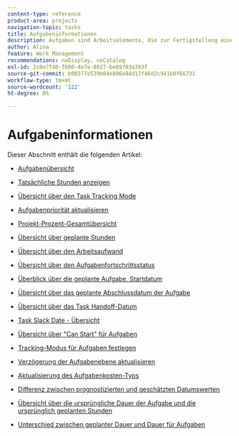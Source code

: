 ```yaml
---
content-type: reference
product-area: projects
navigation-topic: tasks
title: Aufgabeninformationen
description: Aufgaben sind Arbeitselemente, die zur Fertigstellung eines Projekts in Adobe Workfront beitragen. Informationen zu Aufgabeninformationen finden Sie in den folgenden Artikeln.
author: Alina
feature: Work Management
recommendations: noDisplay, noCatalog
exl-id: 2c0e7f40-f680-4e7e-8827-be69703a393f
source-git-commit: b08377e539b04e896e84d17f46d2c941b0f66731
workflow-type: tm+mt
source-wordcount: '122'
ht-degree: 0%

---
```


# Aufgabeninformationen

Dieser Abschnitt enthält die folgenden Artikel:

* [Aufgabenübersicht](../../../manage-work/tasks/task-information/tasks-overview.md)
* [Tatsächliche Stunden anzeigen](../../../manage-work/tasks/task-information/actual-hours.md)
* [Übersicht über den Task Tracking Mode](../../../manage-work/tasks/task-information/task-tracking-mode.md)
* [Aufgabenpriorität aktualisieren](../../../manage-work/tasks/task-information/task-priority.md)
* [Projekt-Prozent-Gesamtübersicht](../../../manage-work/tasks/task-information/project-percent-complete.md)
* [Übersicht über geplante Stunden](../../../manage-work/tasks/task-information/planned-hours.md)
* [Übersicht über den Arbeitsaufwand](../../../manage-work/tasks/task-information/work-effort.md)
* [Übersicht über den Aufgabenfortschrittsstatus](../../../manage-work/tasks/task-information/task-progress-status.md)
* [Überblick über die geplante Aufgabe, Startdatum](../../../manage-work/tasks/task-information/task-planned-start-date.md)
* [Übersicht über das geplante Abschlussdatum der Aufgabe](../../../manage-work/tasks/task-information/task-planned-completion-date.md)
* [Übersicht über das Task Handoff-Datum](../../../manage-work/tasks/task-information/handoff-task-date.md)
* [Task Slack Date - Übersicht](../../../manage-work/tasks/task-information/task-slack-date.md)
* [ Übersicht über &quot;Can Start&quot; für Aufgaben](../../../manage-work/tasks/task-information/can-start-task-overview.md)
* [Tracking-Modus für Aufgaben festlegen](../../../manage-work/tasks/task-information/set-tracking-mode-for-tasks.md)
* [Verzögerung der Aufgabenebene aktualisieren](../../../manage-work/tasks/task-information/task-leveling-delay.md)
* [Aktualisierung des Aufgabenkosten-Typs](../../../manage-work/tasks/task-information/update-task-cost-type.md)
* [Differenz zwischen prognostizierten und geschätzten Datumswerten](../../../manage-work/tasks/task-information/differentiate-projected-estimated-dates.md)
* [Übersicht über die ursprüngliche Dauer der Aufgabe und die ursprünglich geplanten Stunden](../../../manage-work/tasks/task-information/task-original-duration-and-original-planned-hours.md)
* [Unterschied zwischen geplanter Dauer und Dauer für Aufgaben](../../../manage-work/tasks/task-information/planned-duration-vs-duration-for-tasks.md)

  <!--
  <li><a href="../../../manage-work/tasks/task-information/project-task-issue-dates.md">Overview of project, task, and issue dates</a> </li>
  -->
